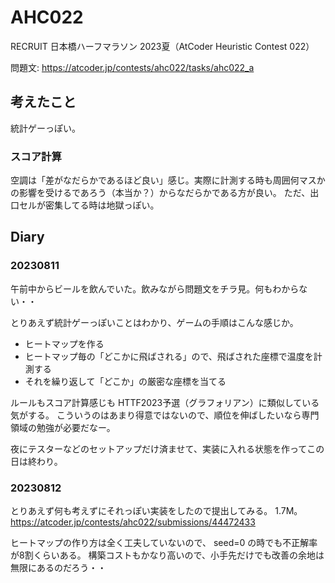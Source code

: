# AHC022

RECRUIT 日本橋ハーフマラソン 2023夏（AtCoder Heuristic Contest 022）

問題文: https://atcoder.jp/contests/ahc022/tasks/ahc022_a

## 考えたこと

統計ゲーっぽい。

### スコア計算

空調は「差がなだらかであるほど良い」感じ。実際に計測する時も周囲何マスかの影響を受けるであろう（本当か？）からなだらかである方が良い。
ただ、出口セルが密集してる時は地獄っぽい。

## Diary

### 20230811

午前中からビールを飲んでいた。飲みながら問題文をチラ見。何もわからない・・

とりあえず統計ゲーっぽいことはわかり、ゲームの手順はこんな感じか。

- ヒートマップを作る
- ヒートマップ毎の「どこかに飛ばされる」ので、飛ばされた座標で温度を計測する
- それを繰り返して「どこか」の厳密な座標を当てる

ルールもスコア計算感じも HTTF2023予選（グラフォリアン）に類似している気がする。
こういうのはあまり得意ではないので、順位を伸ばしたいなら専門領域の勉強が必要だなー。

夜にテスターなどのセットアップだけ済ませて、実装に入れる状態を作ってこの日は終わり。

### 20230812

とりあえず何も考えずにそれっぽい実装をしたので提出してみる。 1.7M。
https://atcoder.jp/contests/ahc022/submissions/44472433

ヒートマップの作り方は全く工夫していないので、 seed=0 の時でも不正解率が8割くらいある。
構築コストもかなり高いので、小手先だけでも改善の余地は無限にあるのだろう・・



